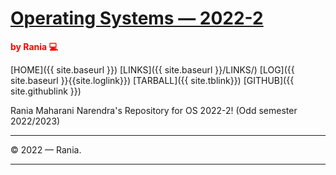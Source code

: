 # [Operating Systems — 2022-2](https://raniaarn.github.io/os222/)
<span style="color:RED; font-weight:bold;">by Rania 💻</span>

[HOME]({{ site.baseurl }})
[LINKS]({{ site.baseurl }}/LINKS/)
[LOG]({{ site.baseurl }}{{site.loglink}})
[TARBALL]({{ site.tblink}})
[GITHUB]({{ site.githublink }})

Rania Maharani Narendra's Repository for OS 2022-2! (Odd semester 2022/2023)

---

© 2022 — Rania.

---
